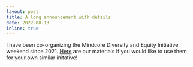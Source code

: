 ```yaml
---
layout: post
title: A long announcement with details
date: 2022-08-13
inline: true
---
```


I have been co-organizing the Mindcore Diversity and Equity Initiative weekend since 2021. [Here](https://www.dropbox.com/home/jobSearch/ghc%202022/MindDiveIn%20Workshop%20metrials) are our materials if you would like to use them for your own similar initative!
